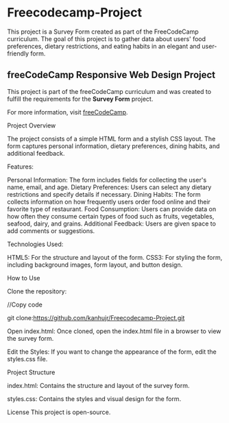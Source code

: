 # Freecodecamp-Project

This project is a Survey Form created as part of the FreeCodeCamp curriculum. The goal of this project is to gather data about users' food preferences, dietary restrictions, and eating habits in an elegant and user-friendly form.

## freeCodeCamp Responsive Web Design Project

This project is part of the freeCodeCamp curriculum and was created to fulfill the requirements for the **Survey Form** project. 

For more information, visit [freeCodeCamp](https://www.freecodecamp.org/).


Project Overview

The project consists of a simple HTML form and a stylish CSS layout. The form captures personal information, dietary preferences, dining habits, and additional feedback.

Features:

Personal Information: 
The form includes fields for collecting the user's name, email, and age.
Dietary Preferences: Users can select any dietary restrictions and specify details if necessary.
Dining Habits: The form collects information on how frequently users order food online and their favorite type of restaurant.
Food Consumption: Users can provide data on how often they consume certain types of food such as fruits, vegetables, seafood, dairy, and grains.
Additional Feedback: Users are given space to add comments or suggestions.

Technologies Used:

HTML5: For the structure and layout of the form.
CSS3: For styling the form, including background images, form layout, and button design.

How to Use

Clone the repository:

//Copy code

git clone:https://github.com/kanhujr/Freecodecamp-Project.git

Open index.html: Once cloned, open the index.html file in a browser to view the survey form.

Edit the Styles: If you want to change the appearance of the form, edit the styles.css file.


Project Structure

index.html: Contains the structure and layout of the survey form.

styles.css: Contains the styles and visual design for the form.



License
This project is open-source.
